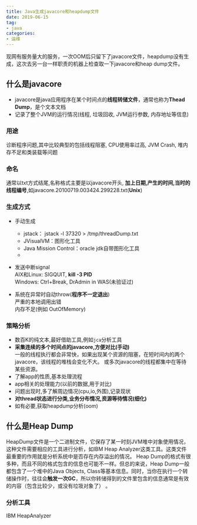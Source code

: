 ```yaml
---
title: Java生成javacore和heapdump文件
date: 2019-06-15
tag: 
- java
categories:
- 运维
---
```

现网有服务量大的服务，一次OOM后只留下了javacore文件，heapdump没有生成，这次去另一台一样职责的机器上检查取一下javacore和heap dump文件。
<!--more-->
## 什么是javacore

- javacore是java应用程序在某个时间点的**线程转储文件**，通常也称为**Thead Dump**，是个文本文档
- 记录了整个JVM的运行情况(线程, 垃圾回收, JVM运行参数, 内存地址等信息)
### 用途
诊断程序问题,其中比较典型的包括线程阻塞, CPU使用率过高, JVM Crash, 堆内存不足和类装载等问题

### 命名
通常以txt方式结尾,名称格式主要是以javacore开头, **加上日期,产生的时间,当时的线程编号**,如javacore.20100719.003424.299228.txt(**Unix**)

### 生成方式

- 手动生成
	- jstack： jstack -l 37320 > /tmp/threadDump.txt
	- JVisualVM：图形化工具
	- Java Mission Control：oracle jdk自带图形化工具
	- 

-   发送中断signal  
    AIX和Linux: SIGQUIT,  **kill -3 PID**  
    Windows: Ctrl+Break, DrAdmin in WAS(未验证过)
    
- 系统在异常时自动throw(**程序不一定退出**)  
    严重的本地调用出错  
    内存不足(例如 OutOfMemory)
### 策略分析

-   数百K的纯文本,最好借助工具,例如`jca`分析工具
-   **采集连续的多个时间点的javacore,方便对比(手动)**  
    一般的线程执行都会非常快，如果出现某个资源的阻塞，在短时间内的两个javacore，该线程的堆栈会变化不大。 或多次javacore的线程都集中在等待某些资源。
-   了解app的性质,基本处理流程
-   app相关的处理能力(以前的数据,用于对比)
-   问题出现时,多了解周边情况(cpu,io,外围),记录现状
-   **对thread状态进行分类,业务分布情况,资源等待情况(细化)**
-   如有必要,获取heapdump分析(oom)

## 什么是Heap Dump
HeapDump文件是一个二进制文件，它保存了某一时刻JVM堆中对象使用情况，这种文件需要相应的工具进行分析，如IBM Heap Analyzer这类工具。这类文件最重要的作用就是分析系统中是否存在内存溢出的情况。
Heap Dump的格式有很多种，而且不同的格式包含的信息也可能不一样。但总的来说，Heap Dump一般都包含了一个堆中的Java Objects, Class等基本信息。同时，当你在执行一个转储操作时，往往会**触发一次GC**，所以你转储得到的文件里包含的信息通常是有效的内容（包含比较少，或没有垃圾对象了） 。

  
  
  
### 分析工具
IBM HeapAnalyzer
<!--stackedit_data:
eyJoaXN0b3J5IjpbMTM4MzI2NTI3MCwtMzkyMDk0NzA3LC0xOD
MwNzIyNTA3LDk2Njg3ODEzNCwxMjQ1NDgxNjMzLDM5MDM3MTE2
M119
-->